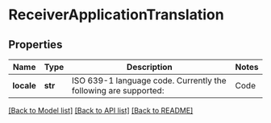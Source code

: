# ReceiverApplicationTranslation

## Properties
Name | Type | Description | Notes
------------ | ------------- | ------------- | -------------
**locale** | **str** | ISO 639-1 language code. Currently the following are supported:  | Code  | Language           | |-------|--------------------| | en    | English (UK)       | | fr    | French             | | es    | Spanish            | | de    | German             | | zh-CN | Simplified Chinese | | en-US | English (US)       | | ar    | Arabic             | | [optional] 

[[Back to Model list]](../README.md#documentation-for-models) [[Back to API list]](../README.md#documentation-for-api-endpoints) [[Back to README]](../README.md)

